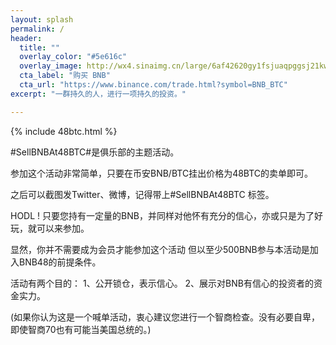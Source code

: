 ```yaml
---
layout: splash
permalink: /
header:
  title: ""
  overlay_color: "#5e616c"
  overlay_image: http://wx4.sinaimg.cn/large/6af42620gy1fsjuaqpggsj21kw0aggw1.jpg
  cta_label: "购买 BNB"
  cta_url: "https://www.binance.com/trade.html?symbol=BNB_BTC"
excerpt: "一群持久的人，进行一项持久的投资。"

---
```


{% include 48btc.html %}

\#SellBNBAt48BTC\#是俱乐部的主题活动。

参加这个活动非常简单，只要在币安BNB/BTC挂出价格为48BTC的卖单即可。

之后可以截图发Twitter、微博，记得带上#SellBNBAt48BTC 标签。

HODL ! 只要您持有一定量的BNB，并同样对他怀有充分的信心，亦或只是为了好玩，就可以来参加。

显然，你并不需要成为会员才能参加这个活动 但以至少500BNB参与本活动是加入BNB48的前提条件。

活动有两个目的： 1、公开锁仓，表示信心。 2、展示对BNB有信心的投资者的资金实力。

(如果你认为这是一个喊单活动，衷心建议您进行一个智商检查。没有必要自卑，即使智商70也有可能当美国总统的。)
